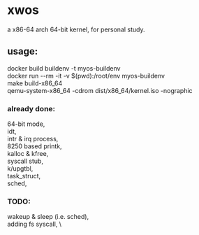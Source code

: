 # xwos
a x86-64 arch 64-bit kernel, for personal study.

## usage:
docker build buildenv -t myos-buildenv \
docker run --rm -it -v $(pwd):/root/env  myos-buildenv \
make build-x86_64 \
qemu-system-x86_64 -cdrom dist/x86_64/kernel.iso -nographic

### already done:
64-bit mode, \
idt, \
intr & irq process, \
8250 based printk, \
kalloc & kfree, \
syscall stub, \
k/upgtbl, \
task_struct, \
sched,
###  TODO:
wakeup & sleep (i.e. sched), \
adding fs syscall, \




